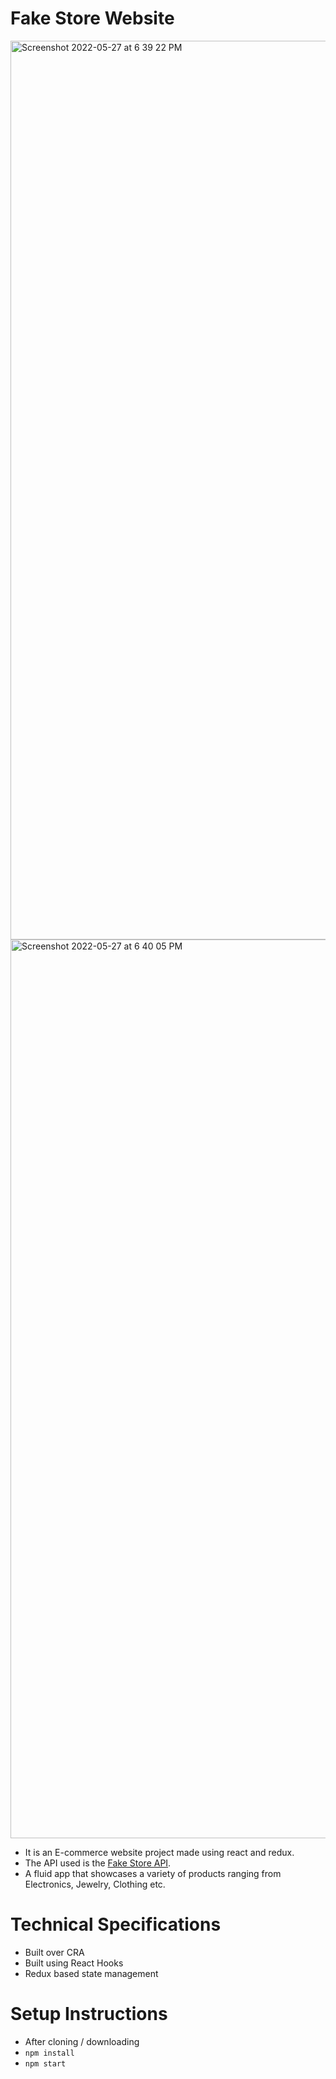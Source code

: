 # Fake Store Website

<img width="1438" alt="Screenshot 2022-05-27 at 6 39 22 PM" src="https://user-images.githubusercontent.com/73109553/170711458-69ed8abc-dd5f-44cd-8442-a82704e54564.png">

<img width="1438" alt="Screenshot 2022-05-27 at 6 40 05 PM" src="https://user-images.githubusercontent.com/73109553/170711528-f372c4db-d81b-42ac-a99a-84459200908c.png">

- It is an E-commerce website project made using react and redux.
- The API used is the [Fake Store API](https://fakestoreapi.com/).
- A fluid app that showcases a variety of products ranging from Electronics, Jewelry, Clothing etc.

# Technical Specifications

- Built over CRA
- Built using React Hooks
- Redux based state management

# Setup Instructions

- After cloning / downloading
- `npm install`
- `npm start`
